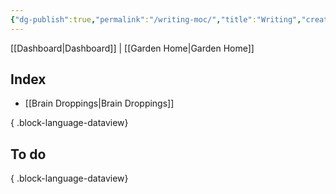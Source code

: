 ```yaml
---
{"dg-publish":true,"permalink":"/writing-moc/","title":"Writing","created":"2024-09-16T20:14:15.275-07:00","updated":"2024-09-18T09:40:42.687-07:00"}
---
```


[[Dashboard\|Dashboard]] | [[Garden Home\|Garden Home]]

## Index

- [[Brain Droppings\|Brain Droppings]]

{ .block-language-dataview}

## To do


{ .block-language-dataview}
